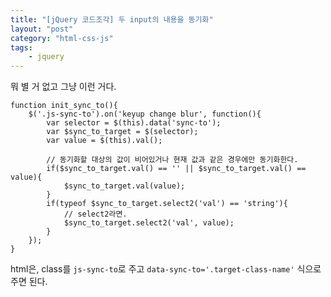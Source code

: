```yaml
---
title: "[jQuery 코드조각] 두 input의 내용을 동기화"
layout: "post"
category: "html-css-js"
tags: 
    - jquery
---
```


뭐 별 거 없고 그냥 이런 거다.

	function init_sync_to(){
	    $('.js-sync-to').on('keyup change blur', function(){
			var selector = $(this).data('sync-to');
			var $sync_to_target = $(selector);
			var value = $(this).val();

			// 동기화할 대상의 값이 비어있거나 현재 값과 같은 경우에만 동기화한다.
			if($sync_to_target.val() == '' || $sync_to_target.val() == value){
				$sync_to_target.val(value);
			}
			if(typeof $sync_to_target.select2('val') == 'string'){
				// select2라면.
				$sync_to_target.select2('val', value);
			}
		});
	}

html은, class를 `js-sync-to`로 주고 `data-sync-to='.target-class-name'` 식으로 주면 된다.